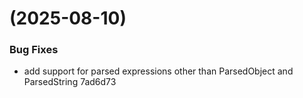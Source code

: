 #  (2025-08-10)


### Bug Fixes

* add support for parsed expressions other than ParsedObject and ParsedString 7ad6d73



